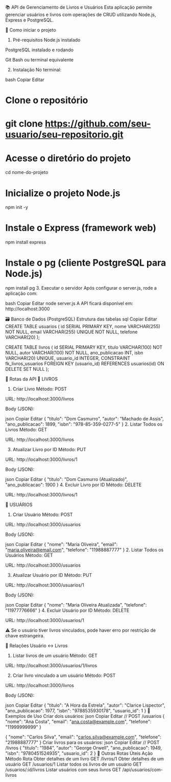 📚 API de Gerenciamento de Livros e Usuários
Esta aplicação permite gerenciar usuários e livros com operações de CRUD utilizando Node.js, Express e PostgreSQL.

🚀 Como iniciar o projeto
1. Pré-requisitos
Node.js instalado

PostgreSQL instalado e rodando

Git Bash ou terminal equivalente

2. Instalação
No terminal:

bash
Copiar
Editar
# Clone o repositório
# git clone https://github.com/seu-usuario/seu-repositorio.git

# Acesse o diretório do projeto
cd nome-do-projeto

# Inicialize o projeto Node.js
npm init -y

# Instale o Express (framework web)
npm install express

# Instale o pg (cliente PostgreSQL para Node.js)
npm install pg
3. Executar o servidor
Após configurar o server.js, rode a aplicação com:

bash
Copiar
Editar
node server.js
A API ficará disponível em:
http://localhost:3000


🗃️ Banco de Dados (PostgreSQL)
Estrutura das tabelas
sql
Copiar
Editar
CREATE TABLE usuarios (
  id SERIAL PRIMARY KEY,
  nome VARCHAR(255) NOT NULL,
  email VARCHAR(255) UNIQUE NOT NULL,
  telefone VARCHAR(20)
);

CREATE TABLE livros (
  id SERIAL PRIMARY KEY,
  titulo VARCHAR(100) NOT NULL,
  autor VARCHAR(100) NOT NULL,
  ano_publicacao INT,
  isbn VARCHAR(20) UNIQUE,
  usuario_id INTEGER,
  CONSTRAINT fk_livros_usuarios FOREIGN KEY (usuario_id) REFERENCES usuarios(id) ON DELETE SET NULL
);


📘 Rotas da API
🔹 LIVROS
1. Criar Livro
Método: POST

URL: http://localhost:3000/livros

Body (JSON):

json
Copiar
Editar
{
  "titulo": "Dom Casmurro",
  "autor": "Machado de Assis",
  "ano_publicacao": 1899,
  "isbn": "978-85-359-0277-5"
}
2. Listar Todos os Livros
Método: GET

URL: http://localhost:3000/livros

3. Atualizar Livro por ID
Método: PUT

URL: http://localhost:3000/livros/1

Body (JSON):

json
Copiar
Editar
{
  "titulo": "Dom Casmurro (Atualizado)",
  "ano_publicacao": 1900
}
4. Excluir Livro por ID
Método: DELETE

URL: http://localhost:3000/livros/1

🔹 USUÁRIOS
1. Criar Usuário
Método: POST

URL: http://localhost:3000/usuarios

Body (JSON):

json
Copiar
Editar
{
  "nome": "Maria Oliveira",
  "email": "maria.oliveira@email.com",
  "telefone": "11988887777"
}
2. Listar Todos os Usuários
Método: GET

URL: http://localhost:3000/usuarios

3. Atualizar Usuário por ID
Método: PUT

URL: http://localhost:3000/usuarios/1

Body (JSON):

json
Copiar
Editar
{
  "nome": "Maria Oliveira Atualizada",
  "telefone": "11977776666"
}
4. Excluir Usuário por ID
Método: DELETE

URL: http://localhost:3000/usuarios/1

⚠️ Se o usuário tiver livros vinculados, pode haver erro por restrição de chave estrangeira.

🔹 Relações Usuário ↔ Livros
1. Listar livros de um usuário
Método: GET

URL: http://localhost:3000/usuarios/1/livros

2. Criar livro vinculado a um usuário
Método: POST

URL: http://localhost:3000/livros

Body (JSON):

json
Copiar
Editar
{
  "titulo": "A Hora da Estrela",
  "autor": "Clarice Lispector",
  "ano_publicacao": 1977,
  "isbn": "9788535930178",
  "usuario_id": 1
}
📄 Exemplos de Uso
Criar dois usuários:
json
Copiar
Editar
// POST /usuarios
{
  "nome": "Ana Costa",
  "email": "ana.costa@example.com",
  "telefone": "11999999999"
}

{
  "nome": "Carlos Silva",
  "email": "carlos.silva@example.com",
  "telefone": "21988887777"
}
Criar livros para os usuários:
json
Copiar
Editar
// POST /livros
{
  "titulo": "1984",
  "autor": "George Orwell",
  "ano_publicacao": 1949,
  "isbn": "9780451524935",
  "usuario_id": 2
}
📌 Outras Rotas Úteis
Ação	Método	Rota
Obter detalhes de um livro	GET	/livros/1
Obter detalhes de um usuário	GET	/usuarios/1
Listar todos os livros de um usuário	GET	/usuarios/:id/livros
Listar usuários com seus livros	GET	/api/usuarios/com-livros
